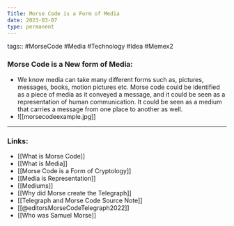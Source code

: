 ```yaml
---
Title: Morse Code is a Form of Media
date: 2023-03-07
type: permanent
---
```

tags::  #MorseCode #Media #Technology #Idea #Memex2 

### Morse Code is a New form of Media:
- We know media can take many different forms such as, pictures, messages, books, motion pictures etc. Morse code could be identified as a piece of media as it conveyed a message, and it could be seen as a representation of human communication. It could be seen as a medium that carries a message from one place to another as well.
- ![[morsecodeexample.jpg]]
---
### Links:
- [[What is Morse Code]]
- [[What is Media]]
- [[Morse Code is a Form of Cryptology]]
- [[Media is Representation]]
- [[Mediums]]
- [[Why did Morse create the Telegraph]]
- [[Telegraph and Morse Code Source Note]]
- [[@editorsMorseCodeTelegraph2022]]
- [[Who was Samuel Morse]]